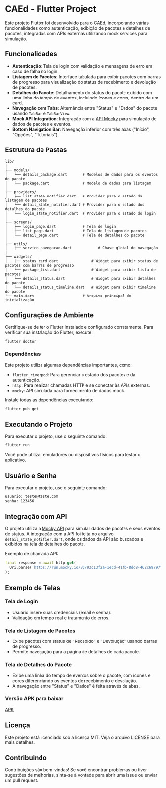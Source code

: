 # CAEd - Flutter Project

Este projeto Flutter foi desenvolvido para o CAEd, incorporando várias funcionalidades como autenticação, exibição de pacotes e detalhes de pacotes, integrados com APIs externas utilizando mock services para simulação.

## Funcionalidades

- **Autenticação**: Tela de login com validação e mensagens de erro em caso de falha no login.
- **Listagem de Pacotes**: Interface tabulada para exibir pacotes com barras de progresso para visualização do status de recebimento e devolução de pacotes.
- **Detalhes do Pacote**: Detalhamento do status do pacote exibido com uma linha do tempo de eventos, incluindo ícones e cores, dentro de um card.
- **Navegação com Tabs**: Alternância entre "Status" e "Dados" do pacote usando `TabBar` e `TabBarView`.
- **Mock API Integration**: Integração com a [API Mocky](https://run.mocky.io/v3/93c13f2a-1ecd-41fb-8dd8-462c69797f2c) para simulação de dados de pacotes e eventos.
- **Bottom Navigation Bar**: Navegação inferior com três abas ("Início", "Opções", "Tutoriais").

## Estrutura de Pastas

```
lib/
│
├── models/
│   └── details_package.dart       # Modelos de dados para os eventos do pacote
│   └── package.dart               # Modelo de dados para listagem
│
├── providers/
│   ├── list_state_notifier.dart   # Provider para o estado da listagem de pacotes
│   └── detail_state_notifier.dart # Provider para o estado dos detalhes do pacote
│   └── login_state_notifier.dart  # Provider para o estado do login
│
├── screens/
│   ├── login_page.dart            # Tela de login
│   ├── list_page.dart             # Tela de listagem de pacotes
│   └── detail_page.dart           # Tela de detalhes do pacote
│
├── utils/
│   ├── servico_navegacao.dart            # Chave global de navegação
|
├── widgets/
│   ├── status_card.dart               # Widget para exibir status de pacotes com barras de progresso
│   └── package_list.dart              # Widget para exibir lista de pacotes
│   └── details_status.dart            # Widget para exibir detalhes do pacote
│   └── details_status_timeline.dart   # Widget para exibir timeline do pacote
└── main.dart                      # Arquivo principal de inicialização
```

## Configurações de Ambiente

Certifique-se de ter o Flutter instalado e configurado corretamente. Para verificar sua instalação do Flutter, execute:

```bash
flutter doctor
```

### Dependências

Este projeto utiliza algumas dependências importantes, como:

- `flutter_riverpod`: Para gerenciar o estado dos pacotes e da autenticação.
- `http`: Para realizar chamadas HTTP e se conectar às APIs externas.
- `mocky`: API simulada para fornecimento de dados mock.

Instale todas as dependências executando:

```bash
flutter pub get
```

## Executando o Projeto

Para executar o projeto, use o seguinte comando:

```bash
flutter run
```

Você pode utilizar emuladores ou dispositivos físicos para testar o aplicativo.

## Usuário e Senha

Para executar o projeto, use o seguinte comando:

```bash
usuario: teste@teste.com
senha: 123456
```

## Integração com API

O projeto utiliza a [Mocky API](https://run.mocky.io/) para simular dados de pacotes e seus eventos de status. A integração com a API foi feita no arquivo `detail_state_notifier.dart`, onde os dados da API são buscados e exibidos na tela de detalhes do pacote.

Exemplo de chamada API:

```dart
final response = await http.get(
  Uri.parse('https://run.mocky.io/v3/93c13f2a-1ecd-41fb-8dd8-462c69797f2c'),
);
```

## Exemplo de Telas

### Tela de Login
- Usuário insere suas credenciais (email e senha).
- Validação em tempo real e tratamento de erros.

### Tela de Listagem de Pacotes
- Exibe pacotes com status de "Recebido" e "Devolução" usando barras de progresso.
- Permite navegação para a página de detalhes de cada pacote.

### Tela de Detalhes do Pacote
- Exibe uma linha do tempo de eventos sobre o pacote, com ícones e cores diferenciando os eventos de recebimento e devolução.
- A navegação entre "Status" e "Dados" é feita através de abas.

### Versão APK para baixar
[APK](https://drive.google.com/file/d/1j_MLxNIPIB4-KILmL2mwXByWBiQ-qYe2/view?usp=sharing)

## Licença

Este projeto está licenciado sob a licença MIT. Veja o arquivo [LICENSE](LICENSE) para mais detalhes.

## Contribuindo

Contribuições são bem-vindas! Se você encontrar problemas ou tiver sugestões de melhorias, sinta-se à vontade para abrir uma issue ou enviar um pull request.